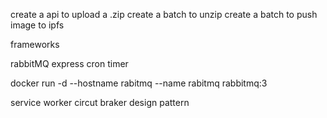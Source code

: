 create a api to upload a .zip
create a batch to unzip
create a batch to push image to ipfs

frameworks

rabbitMQ
express
cron timer


docker run -d --hostname rabitmq --name rabitmq rabbitmq:3


service worker
circut braker design pattern
